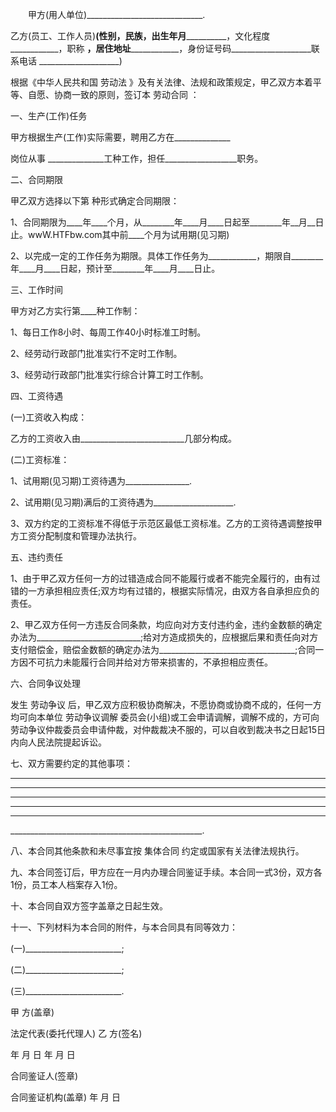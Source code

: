 
 


　　甲方(用人单位)_____________________________.


乙方(员工、工作人员)__________(性别____，民族____，出生年月____________，文化程度____________，职称 __________，居住地址______________________，身份证号码____________________联系电话 ____________________)


根据《中华人民共和国
劳动法
》及有关法律、法规和政策规定，甲乙双方本着平等、自愿、协商一致的原则，签订本
劳动合同
：


一、生产(工作)任务


甲方根据生产(工作)实际需要，聘用乙方在______________


岗位从事 ______________工种工作，担任__________________职务。


二、合同期限


甲乙双方选择以下第 种形式确定合同期限：


1、合同期限为____年____个月，从________年____月____日起至________年__月__日止。wwW.HTFbw.com其中前____个月为试用期(见习期)


2、以完成一定的工作任务为期限。具体工作任务为____________，期限自________年____月____日起，预计至________年____月____日止。


三、工作时间


甲方对乙方实行第____种工作制：


1、每日工作8小时、每周工作40小时标准工时制。


2、经劳动行政部门批准实行不定时工作制。


3、经劳动行政部门批准实行综合计算工时工作制。


四、工资待遇


(一)工资收入构成：


乙方的工资收入由__________________________几部分构成。


(二)工资标准：


1、试用期(见习期)工资待遇为________________.


2、试用期(见习期)满后的工资待遇为____________________.


3、双方约定的工资标准不得低于示范区最低工资标准。乙方的工资待遇调整按甲方工资分配制度和管理办法执行。


五、违约责任


1、由于甲乙双方任何一方的过错造成合同不能履行或者不能完全履行的，由有过错的一方承担相应责任;双方均有过错的，根据实际情况，由双方各自承担应负的责任。


2、甲乙双方任何一方违反合同条款，均应向对方支付违约金，违约金数额的确定办法为__________________________;给对方造成损失的，应根据后果和责任向对方支付赔偿金，赔偿金数额的确定办法为__________________________________;合同一方因不可抗力未能履行合同并给对方带来损害的，不承担相应责任。


六、合同争议处理


发生
劳动争议
后，甲乙双方应积极协商解决，不愿协商或协商不成的，任何一方均可向本单位
劳动争议调解
委员会(小组)或工会申请调解，调解不成的，方可向劳动争议仲裁委员会申请仲裁，对仲裁裁决不服的，可以自收到裁决书之日起15日内向人民法院提起诉讼。


七、双方需要约定的其他事项：


________________________________________________


________________________________________________


________________________________________________


________________________________________________


________________________________________________


________________________________________________.


八、本合同其他条款和未尽事宜按
集体合同
约定或国家有关法律法规执行。


九、本合同签订后，甲方应在一月内办理合同鉴证手续。本合同一式3份，双方各1份，员工本人档案存入1份。


十、本合同自双方签字盖章之日起生效。


十一、下列材料为本合同的附件，与本合同具有同等效力：


(一)________________________;


(二)________________________;


(三)________________________.


甲 方(盖章)


法定代表(委托代理人)          乙 方(签名)


年 月 日                             年 月 日


合同鉴证人(签章)


合同鉴证机构(盖章) 年 月 日
 


 

 
 
 
 
 
  


  
 

  


  


  
 
 
 
 

